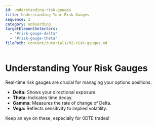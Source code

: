 ```yaml
---
id: understanding-risk-gauges
title: Understanding Your Risk Gauges
sequence: 2
category: onboarding
targetElementSelectors:
  - "#risk-gauge-delta"
  - "#risk-gauge-theta"
filePath: content/tutorials/02-risk-gauges.md
---
```


# Understanding Your Risk Gauges

Real-time risk gauges are crucial for managing your options positions.

*   **Delta:** Shows your directional exposure.
*   **Theta:** Indicates time decay.
*   **Gamma:** Measures the rate of change of Delta.
*   **Vega:** Reflects sensitivity to implied volatility.

Keep an eye on these, especially for 0DTE trades! 